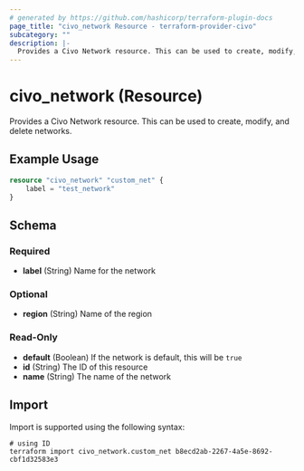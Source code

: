 ```yaml
---
# generated by https://github.com/hashicorp/terraform-plugin-docs
page_title: "civo_network Resource - terraform-provider-civo"
subcategory: ""
description: |-
  Provides a Civo Network resource. This can be used to create, modify, and delete networks.
---
```


# civo_network (Resource)

Provides a Civo Network resource. This can be used to create, modify, and delete networks.

## Example Usage

```terraform
resource "civo_network" "custom_net" {
    label = "test_network"
}
```

<!-- schema generated by tfplugindocs -->
## Schema

### Required

- **label** (String) Name for the network

### Optional

- **region** (String) Name of the region

### Read-Only

- **default** (Boolean) If the network is default, this will be `true`
- **id** (String) The ID of this resource
- **name** (String) The name of the network

## Import

Import is supported using the following syntax:

```shell
# using ID
terraform import civo_network.custom_net b8ecd2ab-2267-4a5e-8692-cbf1d32583e3
```
